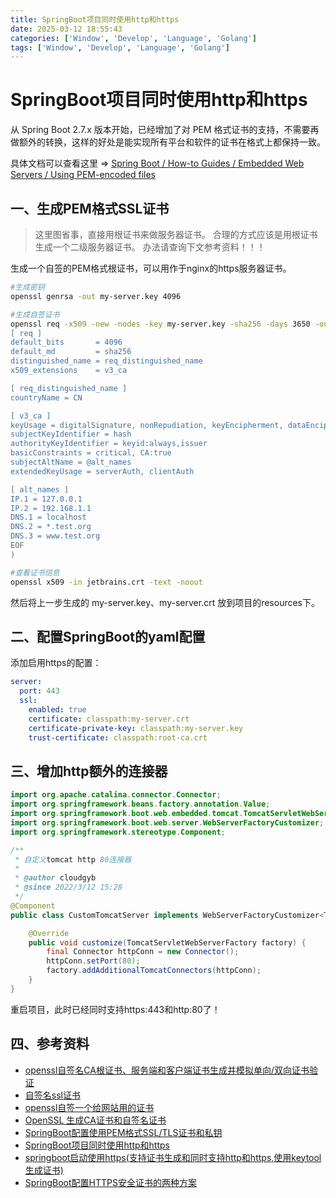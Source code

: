 ```yaml
---
title: SpringBoot项目同时使用http和https
date: 2025-03-12 18:55:43
categories: ['Window', 'Develop', 'Language', 'Golang']
tags: ['Window', 'Develop', 'Language', 'Golang']
---
```


# SpringBoot项目同时使用http和https

从 Spring Boot 2.7.x 版本开始，已经增加了对 PEM 格式证书的支持，不需要再做额外的转换，这样的好处是能实现所有平台和软件的证书在格式上都保持一致。

具体文档可以查看这里 => [Spring Boot / How-to Guides / Embedded Web Servers / Using PEM-encoded files](https://docs.spring.io/spring-boot/how-to/webserver.html#howto.webserver.configure-ssl.pem-files)


## 一、生成PEM格式SSL证书

> 这里图省事，直接用根证书来做服务器证书。
> 合理的方式应该是用根证书生成一个二级服务器证书。
> 办法请查询下文参考资料！！！

生成一个自签的PEM格式根证书，可以用作于nginx的https服务器证书。

```bash
#生成密钥
openssl genrsa -out my-server.key 4096

#生成自签证书
openssl req -x509 -new -nodes -key my-server.key -sha256 -days 3650 -out my-server.crt -subj "/C=cn/ST=gd/L=sz/O=hw/OU=hc/CN=192.168.3.3" -config <(cat <<EOF
[ req ]
default_bits       = 4096
default_md         = sha256
distinguished_name = req_distinguished_name
x509_extensions    = v3_ca

[ req_distinguished_name ]
countryName = CN

[ v3_ca ]
keyUsage = digitalSignature, nonRepudiation, keyEncipherment, dataEncipherment, keyAgreement, keyCertSign
subjectKeyIdentifier = hash
authorityKeyIdentifier = keyid:always,issuer
basicConstraints = critical, CA:true
subjectAltName = @alt_names
extendedKeyUsage = serverAuth, clientAuth

[ alt_names ]
IP.1 = 127.0.0.1
IP.2 = 192.168.1.1
DNS.1 = localhost
DNS.2 = *.test.org
DNS.3 = www.test.org
EOF
)

#查看证书信息
openssl x509 -in jetbrains.crt -text -noout
```

然后将上一步生成的 my-server.key、my-server.crt 放到项目的resources下。

## 二、配置SpringBoot的yaml配置

添加启用https的配置：

```yaml
server:
  port: 443
  ssl:
    enabled: true
    certificate: classpath:my-server.crt
    certificate-private-key: classpath:my-server.key
    trust-certificate: classpath:root-ca.crt
```

## 三、增加http额外的连接器

```java
import org.apache.catalina.connector.Connector;
import org.springframework.beans.factory.annotation.Value;
import org.springframework.boot.web.embedded.tomcat.TomcatServletWebServerFactory;
import org.springframework.boot.web.server.WebServerFactoryCustomizer;
import org.springframework.stereotype.Component;

/**
 * 自定义tomcat http 80连接器
 *
 * @author cloudgyb
 * @since 2022/3/12 15:28
 */
@Component
public class CustomTomcatServer implements WebServerFactoryCustomizer<TomcatServletWebServerFactory> {

    @Override
    public void customize(TomcatServletWebServerFactory factory) {
        final Connector httpConn = new Connector();
        httpConn.setPort(80);
        factory.addAdditionalTomcatConnectors(httpConn);
    }
}
```

重启项目，此时已经同时支持https:443和http:80了！

## 四、参考资料

- [openssl自签名CA根证书、服务端和客户端证书生成并模拟单向/双向证书验证](https://blog.csdn.net/qq_36940806/article/details/136016480)
- [自签名ssl证书](https://www.cnblogs.com/xiykj/p/18099784)
- [openssl自签一个给网站用的证书](https://zhuanlan.zhihu.com/p/630709832)
- [OpenSSL 生成CA证书和自签名证书](https://www.cnblogs.com/hovin/p/18310022)
- [SpringBoot配置使用PEM格式SSL/TLS证书和私钥](https://blog.csdn.net/zhang197093/article/details/139097603)
- [SpringBoot项目同时使用http和https](https://blog.csdn.net/gybshen/article/details/123444990)
- [springboot启动使用https(支持证书生成和同时支持http和https,使用keytool生成证书)](https://blog.csdn.net/weixin_38941757/article/details/139258716)
- [SpringBoot配置HTTPS安全证书的两种方案](https://blog.csdn.net/liliangpin/article/details/127033325)
